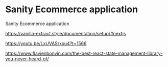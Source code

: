 # Sanity Ecommerce application

 Sanity Ecommerce application


https://vanilla-extract.style/documentation/setup/#nextjs

https://youtu.be/LxUVASrxxu4?t=1566

https://www.flavienbonvin.com/the-best-react-state-management-library-you-never-heard-of/
